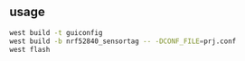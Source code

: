 ## usage
```bash
west build -t guiconfig
west build -b nrf52840_sensortag -- -DCONF_FILE=prj.conf
west flash
```
